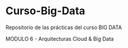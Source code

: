 # Curso-Big-Data
Repositorio de las prácticas del curso BIG DATA


MODULO 6 - Arquitecturas Cloud & Big Data
